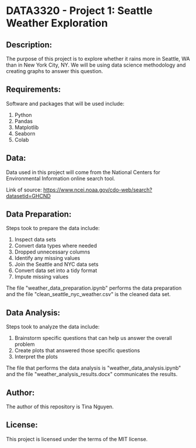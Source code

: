 # DATA3320 - Project 1: Seattle Weather Exploration

## Description:
The purpose of this project is to explore whether it rains more in Seattle, WA than in New York City, NY. We will be using data science methodology and creating graphs to answer this question.

## Requirements:
Software and packages that will be used include:

1. Python
2. Pandas
3. Matplotlib
4. Seaborn
5. Colab

## Data: 
Data used in this project will come from the National Centers for Environmental Information online search tool. 

Link of source: https://www.ncei.noaa.gov/cdo-web/search?datasetid=GHCND

## Data Preparation:
Steps took to prepare the data include:

1. Inspect data sets
2. Convert data types where needed
3. Dropped unnecessary columns
4. Identify any missing values
5. Join the Seattle and NYC data sets
6. Convert data set into a tidy format
7. Impute missing values

The file "weather_data_preparation.ipynb" performs the data preparation and the file "clean_seattle_nyc_weather.csv" is the cleaned data set.

## Data Analysis:
Steps took to analyze the data include:

1. Brainstorm specific questions that can help us answer the overall problem
2. Create plots that answered those specific questions
3. Interpret the plots

The file that performs the data analysis is "weather_data_analysis.ipynb" and the file "weather_analysis_results.docx" communicates the results.

## Author:
The author of this repository is Tina Nguyen.

## License:
This project is licensed under the terms of the MIT license.
